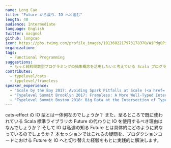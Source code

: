 ```yaml
---
name: Long Cao
title: "Future から戻り、IO へと進む"
length: 40
audience: Intermediate
language: English
twitter: oacgnol
github: longcao
icon: https://pbs.twimg.com/profile_images/1013602217973178370/WiPdgOPi_400x400.jpg
organization: 
tags:
  - Functional Programming
suggestions:
  - もっと純粋関数型プログラミングの抽象概念を活用したいと考えている Scala プログラマ
contributes:
  - typelevel/cats
  - typelevel/frameless
speaker_experience:
  - "Scale by the Bay 2017: Avoiding Spark Pitfalls at Scale (<a href='https://www.youtube.com/watch?v=qyshFEblcSQ'>https://www.youtube.com/watch?v=qyshFEblcSQ</a>)"
  - "Typelevel Summit Brooklyn 2017: Frameless: A More Well-Typed Interface for Spark (<a href='https://www.youtube.com/watch?v=ycL5_zroK7Q'>https://www.youtube.com/watch?v=ycL5_zroK7Q</a>)"
  - "Typelevel Summit Boston 2018: Big Data at the Intersection of Typed FP and Abstract Algebra (<a href='https://www.youtube.com/watch?v=Juuucx5xaCo'>https://www.youtube.com/watch?v=Juuucx5xaCo</a>)"
---
```

cats-effect の IO 型とは一体何なのでしょうか？ また、至るところで既に使われている Scala 標準ライブラリの Future の代わりに IO を使用するべき理由はなんでしょうか？ そして IO は私達の知る Future とは具体的にどのように異なっているのでしょうか？ 本セッションではこれらの疑問を、プロダクションコードにおける Future を IO へと切り替えた経験をもとに実践的に解決します。
